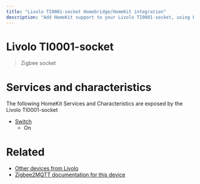 ```yaml
---
title: "Livolo TI0001-socket Homebridge/HomeKit integration"
description: "Add HomeKit support to your Livolo TI0001-socket, using Homebridge, Zigbee2MQTT and homebridge-z2m."
---
```

<!---
This file has been GENERATED using src/docgen/docgen.ts
DO NOT EDIT THIS FILE MANUALLY!
-->
# Livolo TI0001-socket
> Zigbee socket


# Services and characteristics
The following HomeKit Services and Characteristics are exposed by
the Livolo TI0001-socket

* [Switch](../../switch.md)
  * On


# Related
* [Other devices from Livolo](../index.md#livolo)
* [Zigbee2MQTT documentation for this device](https://www.zigbee2mqtt.io/devices/TI0001-socket.html)